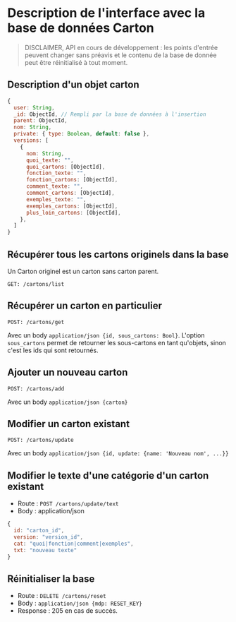 # Description de l'interface avec la base de données Carton

> DISCLAIMER, API en cours de développement : les points d'entrée peuvent changer sans préavis et le contenu de la base de donnée peut être réinitialisé à tout moment.

## Description d'un objet carton

```javascript
{
  user: String,
  _id: ObjectId, // Rempli par la base de données à l'insertion
  parent: ObjectId,
  nom: String,
  private: { type: Boolean, default: false },
  versions: [
    {
      nom: String,
      quoi_texte: "",
      quoi_cartons: [ObjectId],
      fonction_texte: "",
      fonction_cartons: [ObjectId],
      comment_texte: "",
      comment_cartons: [ObjectId],
      exemples_texte: "",
      exemples_cartons: [ObjectId],
      plus_loin_cartons: [ObjectId],
    },
  ]
}
```

## Récupérer tous les cartons originels dans la base

Un Carton originel est un carton sans carton parent.

`GET: /cartons/list`

## Récupérer un carton en particulier

`POST: /cartons/get`

Avec un body `application/json {id, sous_cartons: Bool}`. L'option `sous_cartons` permet de retourner les sous-cartons en tant qu'objets, sinon c'est les ids qui sont retournés.

## Ajouter un nouveau carton

`POST: /cartons/add`

Avec un body `application/json {carton}`

## Modifier un carton existant

`POST: /cartons/update`

Avec un body `application/json {id, update: {name: 'Nouveau nom', ...}}`

## Modifier le texte d'une catégorie d'un carton existant

- Route : `POST /cartons/update/text`
- Body : application/json

```javascript
{
  id: "carton_id",
  version: "version_id",
  cat: "quoi|fonction|comment|exemples",
  txt: "nouveau texte"
}
```

## Réinitialiser la base

- Route : `DELETE /cartons/reset`
- Body : `application/json {mdp: RESET_KEY}`
- Response : 205 en cas de succès.
